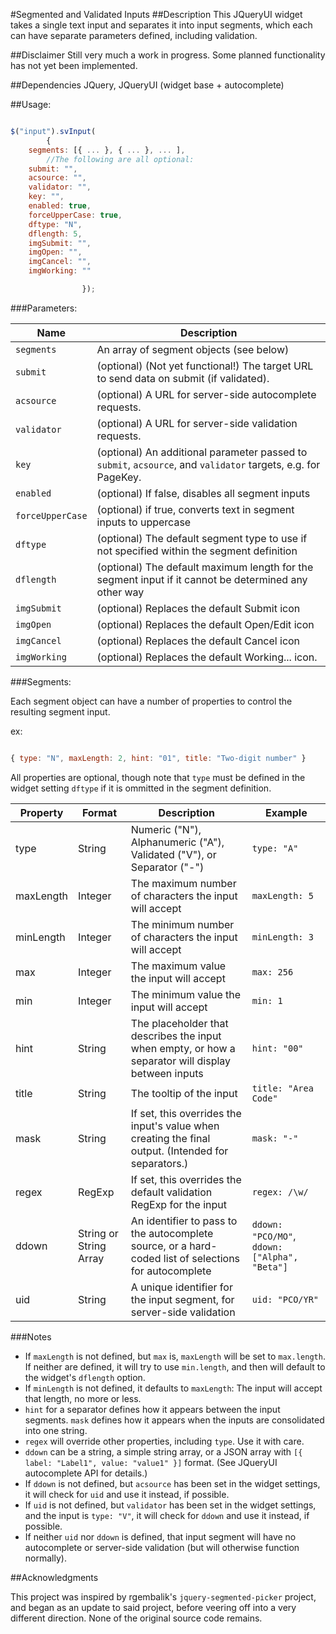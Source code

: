 #Segmented and Validated Inputs
##Description
This JQueryUI widget takes a single text input and separates it into input segments, which each can have separate parameters defined, including validation. 

##Disclaimer
Still very much a work in progress. Some planned functionality has not yet been implemented. 

##Dependencies
JQuery, 
JQueryUI (widget base + autocomplete)


##Usage:
```javascript

$("input").svInput(
        {
	segments: [{ ... }, { ... }, ... ], 
		//The following are all optional:
	submit: "",
	acsource: "",
	validator: "",	 
	key: "",    
	enabled: true,   
	forceUpperCase: true,  
	dftype: "N", 
	dflength: 5,		
	imgSubmit: "",
	imgOpen: "",
	imgCancel: "",
	imgWorking: ""

                });
```

###Parameters:

Name | Description
---- | -----------
`segments`|An array of segment objects (see below)
`submit`|(optional) (Not yet functional!) The target URL to send data on submit (if validated).
`acsource`|(optional) A URL for server-side autocomplete requests.
`validator`|(optional) A URL for server-side validation requests.
`key`|(optional) An additional parameter passed to `submit`, `acsource`, and `validator` targets, e.g. for PageKey.
`enabled`|(optional) If false, disables all segment inputs
`forceUpperCase`|(optional) if true, converts text in segment inputs to uppercase
`dftype`|(optional) The default segment type to use if not specified within the segment definition
`dflength`|(optional) The default maximum length for the segment input if it cannot be determined any other way
`imgSubmit`|(optional) Replaces the default Submit icon
`imgOpen`|(optional) Replaces the default Open/Edit icon
`imgCancel`| (optional) Replaces the default Cancel icon
`imgWorking`| (optional) Replaces the default Working... icon. 


###Segments:

Each segment object can have a number of properties to control the resulting segment input.

ex:

```javascript

{ type: "N", maxLength: 2, hint: "01", title: "Two-digit number" }

```

All properties are optional, though note that `type` must be defined in the widget setting `dftype` if it is ommitted in the segment definition.

Property | Format | Description   | Example
------------- | -------- | ------------- | -------
type|String| Numeric ("N"), Alphanumeric ("A"), Validated ("V"), or Separator ("-") | `type: "A"` 
maxLength| Integer |The maximum number of characters the input will accept |   `maxLength: 5` 
minLength | Integer |The minimum number of characters the input will accept |  `minLength: 3` 
max| Integer|The maximum value the input will accept| `max: 256`
min| Integer|The minimum value the input will accept| `min: 1`
hint| String|The placeholder that describes the input when empty, or how a separator will display between inputs| `hint: "00"`
title| String|The tooltip of the input| `title: "Area Code"`
mask| String|If set, this overrides the input's value when creating the final output. (Intended for separators.)| `mask: "-"`
regex| RegExp|If set, this overrides the default validation RegExp for the input| `regex: /\w/`
ddown| String or String Array|An identifier to pass to the autocomplete source, or a hard-coded list of selections for autocomplete| `ddown: "PCO/MO"`, `ddown: ["Alpha", "Beta"]`
uid| String| A unique identifier for the input segment, for server-side validation | `uid: "PCO/YR"`

###Notes

* If `maxLength` is not defined, but `max` is, `maxLength` will be set to `max.length`. If neither are defined, it will try to use `min.length`, and then will default to the widget's `dflength` option.
* If `minLength` is not defined, it defaults to `maxLength`: The input will accept that length, no more or less. 
* `hint` for a separator defines how it appears between the input segments. `mask` defines how it appears when the inputs are consolidated into one string. 
* `regex` will override other properties, including `type`. Use it with care.
* `ddown` can be a string, a simple string array, or a JSON array with `[{ label: "Label1", value: "value1" }]` format. (See JQueryUI autocomplete API for details.) 
* If `ddown` is not defined, but `acsource` has been set in the widget settings, it will check for `uid` and use it instead, if possible.
* If `uid` is not defined, but `validator` has been set in the widget settings, and the input is `type: "V"`, it will check for `ddown` and use it instead, if possible.
* If neither `uid` nor `ddown` is defined, that input segment will have no autocomplete or server-side validation (but will otherwise function normally). 


##Acknowledgments

This project was inspired by rgembalik's `jquery-segmented-picker` project, and began as an update to said project, before veering off into a very different direction. None of the original source code remains.